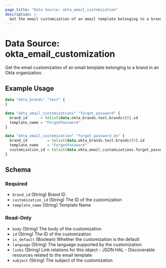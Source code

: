 ```yaml
---
page_title: "Data Source: okta_email_customization"
description: |-
  Get the email customization of an email template belonging to a brand in an Okta organization.
---
```


# Data Source: okta_email_customization

Get the email customization of an email template belonging to a brand in an Okta organization.

## Example Usage

```terraform
data "okta_brands" "test" {
}

data "okta_email_customizations" "forgot_password" {
  brand_id      = tolist(data.okta_brands.test.brands)[0].id
  template_name = "ForgotPassword"
}

data "okta_email_customization" "forgot_password_en" {
  brand_id         = tolist(data.okta_brands.test.brands)[0].id
  template_name    = "ForgotPassword"
  customization_id = tolist(data.okta_email_customizations.forgot_password.email_customizations)[0].id
}
```

<!-- schema generated by tfplugindocs -->
## Schema

### Required

- `brand_id` (String) Brand ID
- `customization_id` (String) The ID of the customization
- `template_name` (String) Template Name

### Read-Only

- `body` (String) The body of the customization
- `id` (String) The ID of the customization
- `is_default` (Boolean) Whether the customization is the default
- `language` (String) The language supported by the customization
- `links` (String) Link relations for this object - JSON HAL - Discoverable resources related to the email template
- `subject` (String) The subject of the customization


